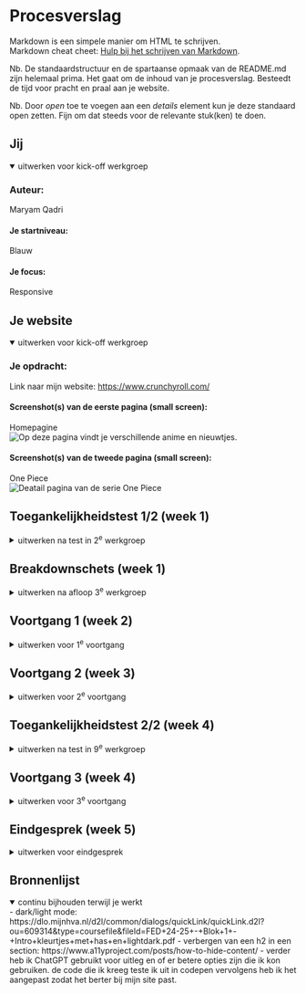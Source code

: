 # Procesverslag
Markdown is een simpele manier om HTML te schrijven.  
Markdown cheat cheet: [Hulp bij het schrijven van Markdown](https://github.com/adam-p/markdown-here/wiki/Markdown-Cheatsheet).

Nb. De standaardstructuur en de spartaanse opmaak van de README.md zijn helemaal prima. Het gaat om de inhoud van je procesverslag. Besteedt de tijd voor pracht en praal aan je website.

Nb. Door *open* toe te voegen aan een *details* element kun je deze standaard open zetten. Fijn om dat steeds voor de relevante stuk(ken) te doen.





## Jij

<details open>
  <summary>uitwerken voor kick-off werkgroep</summary>

  ### Auteur:
  Maryam Qadri

  #### Je startniveau:
  Blauw

  #### Je focus:
  Responsive
 
</details>





## Je website

<details open>
  <summary>uitwerken voor kick-off werkgroep</summary>

  ### Je opdracht:
  Link naar mijn website: https://www.crunchyroll.com/

  #### Screenshot(s) van de eerste pagina (small screen): 
  Homepagine  
  <img src="readme-images/homepage.png" width="375px" alt="Op deze pagina vindt je verschillende anime en nieuwtjes.">

  #### Screenshot(s) van de tweede pagina (small screen):
  One Piece  
  <img src="readme-images/mobielonepiece.png" width="375px" alt="Deatail pagina van de serie One Piece">
 
</details>



## Toegankelijkheidstest 1/2 (week 1)

<details>
  <summary>uitwerken na test in 2<sup>e</sup> werkgroep</summary>

  ### Bevindingen
  Lijst met je bevindingen die in de test naar voren kwamen:
  - moeilijk om een video af te spelen, en als die eenmaal bezig is het moeilijk om met de controls de video te pauzeren of door te spoelen.
  - het duurt lang om door alle items heen te gaan.
  - bij light mode blijft de website dark, er is ook geen optie om het te veranderen.
  - op de home pagina wordt alles voorgelezen tot op de detail ook wat je te zien krijgt als je met een muis zou hoveren. ook wordt er verteld wat voor soort code ervoor is gebruikt bijv. een heading, image, link of button.



</details>



## Breakdownschets (week 1)

<details>
  <summary>uitwerken na afloop 3<sup>e</sup> werkgroep</summary>

  ### de hele pagina: 
  <img src="readme-images/homepagina.png" width="375px" alt="breakdown van de hele pagina">

  ### dynamisch deel (bijv menu): 
  <img src="readme-images/hamburgermenu.png" width="375px" alt="breakdown van een dynamisch deel">

### tweede pagina:
  <img src="readme-images/breakdownschets-tweedepagina.png" width="375px" alt="breakdown van de tweede pagina one piece">


</details>





## Voortgang 1 (week 2)

<details>
  <summary>uitwerken voor 1<sup>e</sup> voortgang</summary>

  ### Stand van zaken
  hier dit ging goed & dit was lastig (neem ook screenshots op van delen van je website en code)
  - Breakdownschets ging redelijk soepel.

  - In mijn eerste section gebruik ik een carrousel waarin voor elk list-item twee soorten afbeeldingen worden gebruikt: een lang formaat voor telefoons en een breed formaat voor desktops. Moet ik beide afbeeldingen plaatsen?

  Zo ziet het op hun website eruit.

  Lange versie:

  <img src="readme-images/langeformaat.png" width="375px" alt="breakdown van nog een dynamisch deel">

  Breede versie:

  <img src="readme-images/breedeformaat.png" width="375px" alt="breakdown van nog een dynamisch deel">




  ### Agenda voor meeting
  samen met je groepje opstellen

  | Splinter                 
  | ---                           
  | Voornamelijk hoe ik de opbouw van de code zie goed mogelijk kan aanpakken


  | Maryam (ik)                 
  | ---                           
  | - In mijn eerste section gebruik ik een carrousel waarin voor elk list-item twee soorten 
    afbeeldingen worden gebruikt: een lang formaat voor telefoons en een breed formaat voor 
    desktops. Moet ik beide afbeeldingen plaatsen?
   - wat kan ik beter gebruiken bij 'start watching' knop een button of een a en die stylen als een button?
   - het gedeelte onder de afbeeldingen 
      <img src="readme-images/carousel-navigatie.png" width="375px" alt="breakdown van nog een dynamisch deel">



  ### Verslag van meeting
  hier na afloop snel de uitkomsten van de meeting vastleggen

  - de images van de carousel moeten in css geplaatst worden als background-img 
  

</details>





## Voortgang 2 (week 3)

<details>
  <summary>uitwerken voor 2<sup>e</sup> voortgang</summary>

  ### Stand van zaken
 Ik had wat lastigheden met mijn menu, ik kreeg die namelijk niet open. In de les was het gelukt met hulp, ik had een a met daarin een button wat dus niet samen werkt omdat ze beiden een actie uitvoeren.


  ### Agenda voor meeting
  samen met je groepje opstellen

  | Uri                 
  | ---                           
  | -In mijn hamburgermenu zitten er ontzettend veel steeds herhaalde onderdelen, moet ik die echt allemaal uitwerken?
-Wanneer mag je classes gebruiken?


  | Maryam (ik)                 
  | Waar ik moeite mee heb is mijn carousel, ik krijg mijn bg-img niet te zien en moet nog wat styling bij denk ik
        

  ### Verslag van meeting
    hier na afloop snel de uitkomsten van de meeting vastleggen

  - we hebben samen gekeken naar wat mogelijk is om de bg-img werkend te krijgen

</details>





## Toegankelijkheidstest 2/2 (week 4)

<details>
  <summary>uitwerken na test in 9<sup>e</sup> werkgroep</summary>

  ### Bevindingen
  - headings langs gaan 
  - elke image heeft een goeie alt bescrijving
  - een light en dark mode toegevoegd
  
</details>





## Voortgang 3 (week 4)

<details>
  <summary>uitwerken voor 3<sup>e</sup> voortgang</summary>

  ### Stand van zaken
  - scroll-margin-top werkt niet, heb het op verschillende tags geprobeerd maar werkt niet (regel 157, ervoor zorgen dat het niet telkens springt als je klikt op de nav)
  -banner gedeelte een deel va de tekst verbergen.
  -in de eerste carousel met de 3 afbeeldingen zie je een stukje van de tekst niet.


  ### Verslag van meeting
  hier na afloop snel de uitkomsten van de meeting vastleggen
  - niet veel aandacht geven an de margin-top als het niet werkt
  

</details>





## Eindgesprek (week 5)

<details>
  <summary>uitwerken voor eindgesprek</summary>

  ### Je uitkomst - karakteristiek screenshots:
  <img src="readme-images/mijnwebsite/home-mobiel.png" width="375px" alt="uitomst opdracht 1">
  <img src="readme-images/mijnwebsite/home-desktop.png" width="375px" alt="uitomst opdracht 1">
  <img src="readme-images/mijnwebsite/onepiece-mobiel.png" width="375px" alt="uitomst opdracht 1">
  <img src="readme-images/mijnwebsite//onepiece-desktop.png" width="375px" alt="uitomst opdracht 1">

  ### Dit ging goed/Heb ik geleerd: 
  Dit vond ik goed gaan

  <img src="readme-images/mijnwebsite/home-banner-lijst.png" width="375px" alt="top">
  <img src="readme-images/mijnwebsite/intro-onepiece-mobiel.png.png" width="375px" alt="top">
  <img src="readme-images/mijnwebsite/intro-onepiece-desktop.png" width="375px" alt="top">

  ### Dit was lastig/Is niet gelukt:
  Hier lukte het mij niet om de gehele afbeelding te laten zien zonder dat het schaalt het inzoomt

  <img src="readme-images/mijnwebsite/banner-onepiece.png" width="375px" alt="bummer">
</details>





## Bronnenlijst

<details open>
  <summary>continu bijhouden terwijl je werkt</summary>
 - dark/light mode: https://dlo.mijnhva.nl/d2l/common/dialogs/quickLink/quickLink.d2l?ou=609314&type=coursefile&fileId=FED+24-25+-+Blok+1+-+Intro+kleurtjes+met+has+en+lightdark.pdf
- verbergen van een h2 in een section: https://www.a11yproject.com/posts/how-to-hide-content/
- verder heb ik ChatGPT gebruikt voor uitleg en of er betere opties zijn die ik kon gebruiken. de code die ik kreeg teste ik uit in codepen vervolgens heb ik het aangepast zodat het berter bij mijn site past.
</details>